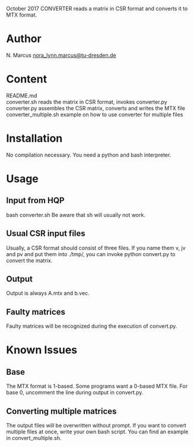 October 2017
CONVERTER reads a matrix in CSR format and converts it to MTX format.

# Author

N. Marcus 	nora_lynn.marcus@tu-dresden.de

# Content

README.md	
converter.sh		reads the matrix in CSR format, invokes converter.py
converter.py		assembles the CSR matrix, converts and writes the MTX file
converter_multiple.sh	example on how to use converter for multiple files

# Installation
No compilation necessary. You need a python and bash interpreter.

# Usage
## Input from HQP
bash converter.sh <path-to-input-file>
Be aware that sh will usually not work.
## Usual CSR input files
Usually, a CSR format should consist of three files. If you name them v, jv and pv and put them into ./tmp/, you can invoke 
python convert.py 
to convert the matrix.
## Output
Output is always A.mtx and b.vec.
## Faulty matrices
Faulty matrices will be recognized during the execution of convert.py.

# Known Issues
## Base
The MTX format is 1-based. Some programs want a 0-based MTX file. For base 0, uncomment the line during output in convert.py.
## Converting multiple matrices
The output files will be overwritten without prompt. If you want to convert multiple files at once, write your own bash script. You can find an example in convert_multiple.sh.
